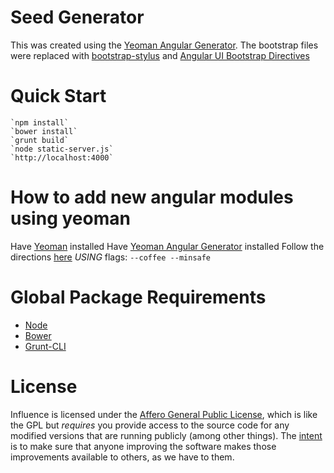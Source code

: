 Seed Generator
==============
This was created using the [Yeoman Angular Generator](https://github.com/yeoman/generator-angular).  The bootstrap files were replaced with [bootstrap-stylus](https://github.com/Acquisio/bootstrap-stylus) and [Angular UI Bootstrap Directives](http://angular-ui.github.io/bootstrap/)

Quick Start
===========
    `npm install`
    `bower install`
    `grunt build`
    `node static-server.js`
    `http://localhost:4000`

How to add new angular modules using yeoman
===========================================
Have [Yeoman](http://yeoman.io/) installed
Have [Yeoman Angular Generator](https://github.com/yeoman/generator-angular) installed
Follow the directions [here](https://github.com/yeoman/generator-angular) *USING* flags: `--coffee --minsafe`

Global Package Requirements
===========================
* [Node](http://nodejs.org/)
* [Bower](http://bower.io/)
* [Grunt-CLI](http://gruntjs.com/)

License
=========
Influence is licensed under the [Affero General Public License](LICENSE), which is like the GPL but *requires* you provide access to the source code for any modified versions that are running publicly (among other things). The [intent](http://www.gnu.org/licenses/why-affero-gpl.html) is to make sure that anyone improving the software makes those improvements available to others, as we have to them.